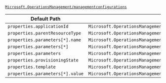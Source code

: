 [`Microsoft.OperationsManagement/managementconfigurations`](https://docs.microsoft.com/en-us/azure/templates/microsoft.operationsmanagement/managementconfigurations)

| Default Path | Alias |
|---|---|
| `properties.applicationId` | `Microsoft.OperationsManagement/managementconfigurations/applicationId` |
| `properties.parentResourceType` | `Microsoft.OperationsManagement/managementconfigurations/parentResourceType` |
| `properties.parameters[*].name` | `Microsoft.OperationsManagement/managementconfigurations/parameters[*].name` |
| `properties.parameters[*]` | `Microsoft.OperationsManagement/managementconfigurations/parameters[*]` |
| `properties.parameters` | `Microsoft.OperationsManagement/managementconfigurations/parameters` |
| `properties.provisioningState` | `Microsoft.OperationsManagement/managementconfigurations/provisioningState` |
| `properties.template` | `Microsoft.OperationsManagement/managementconfigurations/template` |
| `properties.parameters[*].value` | `Microsoft.OperationsManagement/managementconfigurations/parameters[*].value` |

